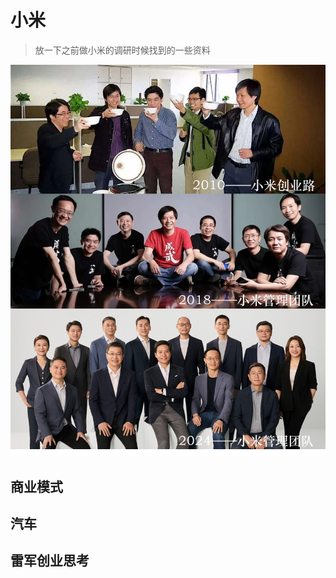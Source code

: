 # 小米

> 放一下之前做小米的调研时候找到的一些资料

![](assets/xiaomi.assets/202506272219084.png)




## 商业模式

## 汽车

## 雷军创业思考